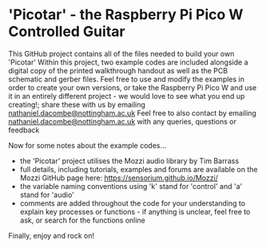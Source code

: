 # 'Picotar' - the Raspberry Pi Pico W Controlled Guitar

This GitHub project contains all of the files needed to build your own 'Picotar'
Within this project, two example codes are included alongside a digital copy of the printed walkthrough handout as well as the PCB schematic and gerber files. Feel free to use and modify the examples in order to create your own versions, or take the Raspberry Pi Pico W and use it in an entirely different project - we would love to see what you end up creating!; share these with us by emailing nathaniel.dacombe@nottingham.ac.uk
Feel free to also contact by emailing nathaniel.dacombe@nottingham.ac.uk with any queries, questions or feedback

Now for some notes about the example codes...
 - the 'Picotar' project utilises the Mozzi audio library by Tim Barrass
 - full details, including tutorials, examples and forums are available on the Mozzi GitHub page here: https://sensorium.github.io/Mozzi/
 - the variable naming conventions using 'k' stand for 'control' and 'a' stand for 'audio'
 - comments are added throughout the code for your understanding to explain key processes or functions - if anything is unclear, feel free to ask, or search for the functions online

Finally, enjoy and rock on!
